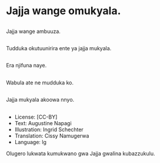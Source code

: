 # Jajja wange omukyala.

##
Jajja wange ambuuza.

##
Tudduka okutuunirira ente ya jajja mukyala.

##
Era njifuna naye.

##
Wabula ate ne mudduka ko.

##
Jajja mukyala akoowa nnyo.

##
* License: [CC-BY]
* Text: Augustine Napagi
* Illustration: Ingrid Schechter
* Translation: Cissy Namugerwa
* Language: lg

Olugero lukwata kumukwano gwa
Jajja gwalina kubazzukulu.
